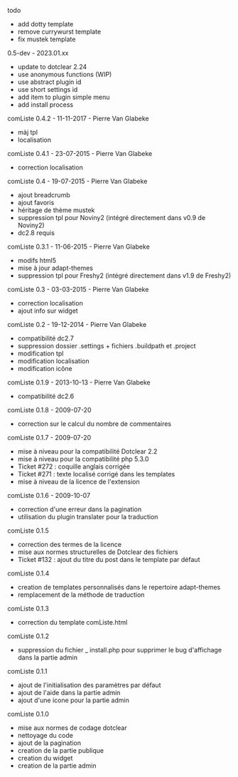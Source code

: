 todo
- add dotty template
- remove currywurst template
- fix mustek template

0.5-dev - 2023.01.xx
* update to dotclear 2.24
* use anonymous functions (WIP)
* use abstract plugin id
* use short settings id
* add item to plugin simple menu
* add install process

comListe 0.4.2 - 11-11-2017 - Pierre Van Glabeke
* màj tpl
* localisation

comListe 0.4.1 - 23-07-2015 - Pierre Van Glabeke
* correction localisation

comListe 0.4 - 19-07-2015 - Pierre Van Glabeke
* ajout breadcrumb
* ajout favoris
* héritage de thème mustek
* suppression tpl pour Noviny2 (intégré directement dans v0.9 de Noviny2)
* dc2.8 requis

comListe 0.3.1 - 11-06-2015 - Pierre Van Glabeke
* modifs html5
* mise à jour adapt-themes
* suppression tpl pour Freshy2 (intégré directement dans v1.9 de Freshy2)

comListe 0.3 - 03-03-2015 - Pierre Van Glabeke
* correction localisation
* ajout info sur widget

comListe 0.2 - 19-12-2014 - Pierre Van Glabeke
* compatibilité dc2.7
* suppression dossier .settings + fichiers .buildpath et .project
* modification tpl
* modification localisation
* modification icône

comListe 0.1.9 - 2013-10-13 - Pierre Van Glabeke
* compatibilité dc2.6

comListe 0.1.8 - 2009-07-20
* correction sur le calcul du nombre de commentaires

comListe 0.1.7 - 2009-07-20
* mise à niveau pour la compatibilité Dotclear 2.2
* mise à niveau pour la compatibilité php 5.3.0
* Ticket #272 : coquille anglais corrigée
* Ticket #271 : texte localisé corrigé dans les templates
* mise à niveau de la licence de l'extension

comListe 0.1.6 - 2009-10-07
* correction d'une erreur dans la pagination
* utilisation du plugin translater pour la traduction

comListe 0.1.5
* correction des termes de la licence
* mise aux normes structurelles de Dotclear des fichiers
* Ticket #132 : ajout du titre du post dans le template par défaut

comListe 0.1.4
* creation de templates personnalisés dans le repertoire adapt-themes
* remplacement de la méthode de traduction

comListe 0.1.3
* correction du template comListe.html

comListe 0.1.2
* suppression du fichier _ install.php pour supprimer le bug d'affichage dans la partie admin

comListe 0.1.1
* ajout de l'initialisation des paramètres par défaut
* ajout de l'aide dans la partie admin
* ajout d'une icone pour la partie admin

comListe 0.1.0
* mise aux normes de codage dotclear
* nettoyage du code
* ajout de la pagination
* creation de la partie publique
* creation du widget
* creation de la partie admin
